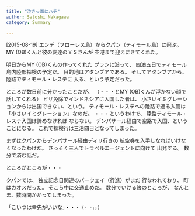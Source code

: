 ```yaml
---
title: "泣きっ面にハチ"
author: Satoshi Nakagawa
category: Summary

---
```


[2015-08-19]  エンデ（フローレス島）からクパン（ティモール島）に飛ぶ。
MY (OB)くんと彼の友達のＹＳさんが
空港まで迎えにきてくれた。

 明日からMY (OB)くんの作ってくれた
プランに沿って、
四泊五日でティモール島内陸部探検の予定だ。
目的地はアタンブアである。
そしてアタンブアから、陸路でティモール・レステに
入る、という予定だった。

 ところが数日前に分かったことだが、
（・・・とMY (OB)くんが浮かない顔で話してくれる）
ビザ免除でインドネシアに入国した者は、
小さいイミグレーションからは出国できない、という。
ティモール・レステへの陸路で通る入管は
「小さいイミグレーション」なのだ。
・・・というわけで、
陸路ティモール・レステ入国は諦めなければ
ならない。
デンパサール経由で空路で入国、ということになる。
これで探検行は三泊四日となってしまった。

 まずはクパンからデンパサール経由ディリ行きの
航空券を入手しなればいけなくなったわけだ。
さっそく三人でトラベルエージェントに向けて
出発する。
数分で済む話だ。

 ところがところが・・・

 クパンでは、
独立記念日関連のパーウェイ（行進）がまだ
行なわれており、
町はカオスだった。
そこら中に交通止めだ。
数分でいける筈のところが、
なんとま、数時間かかってしまった。

 「こいつは幸先がいいな」・・・ `(- -;;)`

